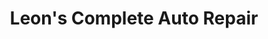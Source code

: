 ---
title: "Leon's Complete Auto Repair"
url: /chicago/leons-complete-auto-repair/
shop: Autowerkstatt
---